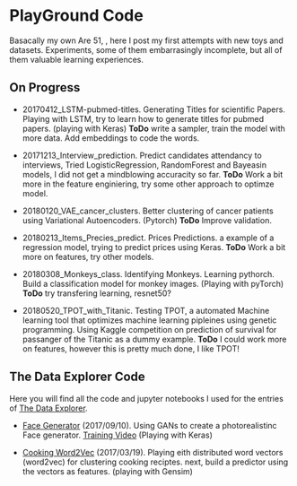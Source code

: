 # PlayGround Code

Basacally my own Are 51, , here I post my first attempts with new toys and datasets. Experiments, some of them embarrasingly incomplete, but all of them  valuable learning experiences.

## On Progress


* 20170412_LSTM-pubmed-titles. Generating Titles for scientific Papers. Playing with LSTM, try to learn how to generate titles for pubmed papers. (playing with Keras) **ToDo** write a sampler, train the model with more data. Add embeddings to code the words. 

* 20171213_Interview_prediction. Predict candidates attendancy to interviews, Tried LogisticRegression, RandomForest and Bayeasin models, I did not get a mindblowing accuracity so far. **ToDo** Work a bit more in the feature enginiering, try some other approach to optimze model.

* 20180120_VAE_cancer_clusters. Better clustering of cancer patients using Variational Autoencoders. (Pytorch) **ToDo** Improve validation.

* 20180213_Items_Precies_predict. Prices Predictions. a example of a regression model, trying to predict prices using Keras. **ToDo** Work a bit more on features, try other models.

* 20180308_Monkeys_class. Identifying Monkeys. Learning pythorch. Build a classification model for monkey images. (Playing with pyTorch) **ToDo** try transfering learning, resnet50?

* 20180520_TPOT_with_Titanic. Testing TPOT, a automated Machine learning tool that optimizes machine learning pipleines using genetic programming. Using Kaggle competition on prediction of survival for passanger of the Titanic as a dummy example. **ToDo** I could work more on features, however this is pretty much done, I like TPOT!



## The Data Explorer Code


 Here you will find all the code and jupyter notebooks I used for the entries of [The Data Explorer](http://thedataexplorer.wordpress.com).

* [Face Generator](https://thedataexplorer.wordpress.com/2017/09/20/do-computers-have-imagination/) (2017/09/10). Using GANs to create a photorealistinc Face generator. [Training Video](https://youtu.be/4zIvMUd79lk)  (Playing with Keras)

* [Cooking Word2Vec](https://thedataexplorer.wordpress.com/2017/03/20/cooking-receipts-i/) (2017/03/19). Playing eith distributed word vectors (word2vec) for clustering cooking reciptes. next, build a predictor using the vectors as features. (playing with Gensim)

 

 
 